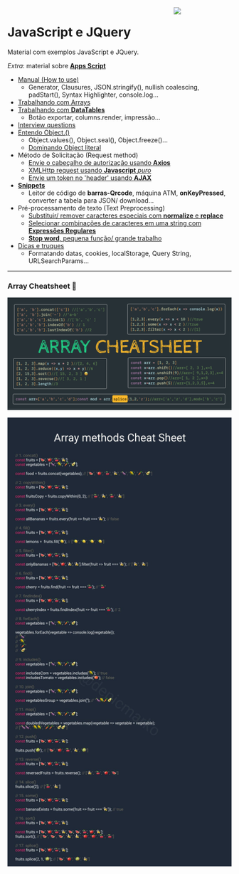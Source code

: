 <img src="https://i.ibb.co/M6nBBb0/mascote.png" align="right" width="130">

# JavaScript e JQuery

<p>
  Material com exemplos JavaScript e JQuery.<br/>
</p>

_Extra_: material sobre [**Apps Script**](./apps-script/README.md)

- [Manual (How to use)](./how-to-use/README.md)
    - Generator, Clausures, JSON.stringify(), nullish coalescing, padStart(), Syntax Highlighter, console.log...
- [Trabalhando com Arrays](./arrays-manipulating/README.md)
- [Trabalhando com **DataTables**](./dataTable/README.md)
    - Botão exportar, columns.render, impressão...
- [Interview questions](./interviews/README.md)
- [Entendo Object.()](./object/README.md)
    - Object.values(), Object.seal(), Object.freeze()...
    - [Dominando Object literal](./object/obj.literal.js)
- Método de Solicitação (Request method)
    - [Envie o cabeçalho de autorização usando **Axios**](./request-method/send.header.using.axios.js)
    - [XMLHttp request usando **Javascript** _puro_](./request-method/XMLHttp.request.js)
    - [Envie um token no 'header' usando **AJAX**](./request-method/send.token.using.ajax.js)
- [**Snippets**](./snippets/README.md)
    - Leitor de código de **barras-Qrcode**, máquina ATM, **onKeyPressed**, converter a tabela para JSON/ download...
- Pré-processamento de texto (Text Preprocessing)
    - [Substituir/ remover caracteres especiais com <b>normalize</b> e <b>replace</b>](./text-preprocessing/removendo.caracteres.especiais.js)
    - [Selecionar combinações de caracteres em uma string com **Expressões Regulares**](./text-preprocessing/regex.js)
    - [**Stop word**, pequena função/ grande trabalho](./text-preprocessing/stopword.js)
- [Dicas e truques](./tips-and-tricks/README.md)
    - Formatando datas, cookies, localStorage, Query String, URLSearchParams...

---

### Array Cheatsheet 🚀

![alt text](assets/img/array_cheatsheet.png)

![alt text](assets/img/EwRkAk6XEAIs5Xu.jfif)